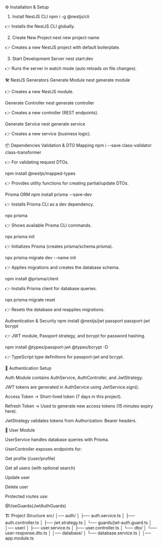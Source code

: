 ⚙️ Installation & Setup
1. Install NestJS CLI
npm i -g @nestjs/cli


👉 Installs the NestJS CLI globally.

2. Create New Project
nest new project-name


👉 Creates a new NestJS project with default boilerplate.

3. Start Development Server
nest start:dev


👉 Runs the server in watch mode (auto reloads on file changes).

🛠 NestJS Generators
Generate Module
nest generate module <name>


👉 Creates a new NestJS module.

Generate Controller
nest generate controller <name>


👉 Creates a new controller (REST endpoints).

Generate Service
nest generate service <name>


👉 Creates a new service (business logic).

📦 Dependencies
Validation & DTO Mapping
npm i --save class-validator class-transformer


👉 For validating request DTOs.

npm install @nestjs/mapped-types


👉 Provides utility functions for creating partial/update DTOs.

Prisma ORM
npm install prisma --save-dev


👉 Installs Prisma CLI as a dev dependency.

npx prisma


👉 Shows available Prisma CLI commands.

npx prisma init


👉 Initializes Prisma (creates prisma/schema.prisma).

npx prisma migrate dev --name init


👉 Applies migrations and creates the database schema.

npm install @prisma/client


👉 Installs Prisma client for database queries.

npx prisma migrate reset


👉 Resets the database and reapplies migrations.

Authentication & Security
npm install @nestjs/jwt passport passport-jwt bcrypt


👉 JWT module, Passport strategy, and bcrypt for password hashing.

npm install @types/passport-jwt @types/bcrypt -D


👉 TypeScript type definitions for passport-jwt and bcrypt.

🔑 Authentication Setup

Auth Module contains AuthService, AuthController, and JwtStrategy.

JWT tokens are generated in AuthService using JwtService.sign().

Access Token → Short-lived token (7 days in this project).

Refresh Token → Used to generate new access tokens (15 minutes expiry here).

JwtStrategy validates tokens from Authorization: Bearer <token> headers.

👥 User Module

UserService handles database queries with Prisma.

UserController exposes endpoints for:

Get profile (/user/profile)

Get all users (with optional search)

Update user

Delete user

Protected routes use:

@UseGuards(JwtAuthGuards)

🏗 Project Structure
src/
│── auth/
│   ├── auth.service.ts
│   ├── auth.controller.ts
│   ├── jwt.strategy.ts
│   └── guards/jwt-auth.guard.ts
│
│── user/
│   ├── user.service.ts
│   ├── user.controller.ts
│   └── dto/
│       └── user-response.dto.ts
│
│── database/
│   └── database.service.ts
│
│── app.module.ts
